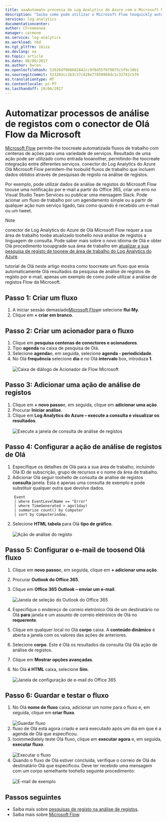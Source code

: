 ```yaml
---
title: aaaAutomate processa do Log Analytics do Azure com o Microsoft Flow
description: "Saiba como pode utilizar o Microsoft Flow tooquickly automatizar processos repetíveis utilizando o conector do Olá Log Analytics do Azure."
services: log-analytics
documentationcenter: 
author: CFreemanwa
manager: carmonm
ms.service: log-analytics
ms.workload: tbd
ms.tgt_pltfrm: ibiza
ms.devlang: na
ms.topic: article
ms.date: 08/09/2017
ms.author: bwren
ms.openlocfilehash: 52026df968682842cc9f8d55f6f9875c5f9c10b1
ms.sourcegitcommit: 523283cc1b3c37c428e77850964dc1c33742c5f0
ms.translationtype: MT
ms.contentlocale: pt-PT
ms.lasthandoff: 10/06/2017
---
```

# <a name="automate-log-analytics-processes-with-hello-connector-for-microsoft-flow"></a>Automatizar processos de análise de registos com o conector de Olá Flow da Microsoft
[Microsoft Flow](https://ms.flow.microsoft.com) permite-lhe toocreate automatizada fluxos de trabalho com centenas de ações para uma variedade de serviços. Resultado de uma ação pode ser utilizado como entrada tooanother, permitindo-lhe toocreate integração entre diferentes serviços.  conector do Log Analytics do Azure Olá Microsoft Flow permitem-lhe toobuild fluxos de trabalho que incluem dados obtidos através de pesquisas de registo na análise de registos.

Por exemplo, pode utilizar dados de análise de registos do Microsoft Flow toouse uma notificação por e-mail a partir do Office 365, criar um erro no Visual Studio Team Services ou publicar uma mensagem Slack.  Pode acionar um fluxo de trabalho por um agendamento simple ou a partir de qualquer ação num serviço ligado, tais como quando é recebido um e-mail ou um tweet.  


> [!NOTE]
> conector de Log Analytics do Azure de Olá Microsoft Flow requer a sua área de trabalho toobe atualizado toohello nova análise de registos a linguagem de consulta. Pode saber mais sobre o novo idioma de Olá e obter Olá procedimento tooupgrade sua área de trabalho em [atualizar a sua pesquisa de registo de toonew de área de trabalho do Log Analytics do Azure](log-analytics-log-search-upgrade.md).  

tutorial de Olá neste artigo mostra como toocreate um fluxo que envia automaticamente Olá resultados da pesquisa de análise de registos de registo por e-mail, apenas um exemplo de como pode utilizar a análise de registos Flow da Microsoft. 


## <a name="step-1-create-a-flow"></a>Passo 1: Criar um fluxo
1. A iniciar sessão demasiado[Microsoft Flow](http://flow.microsoft.com)e selecione **flui My**.
2. Clique em **+ criar em branco**.

## <a name="step-2-create-a-trigger-for-your-flow"></a>Passo 2: Criar um acionador para o fluxo
1. Clique em **pesquisa centenas de conectores e acionadores**.
2. Tipo **agenda** na caixa de pesquisa de Olá.
3. Selecione **agenda**e, em seguida, selecione **agenda - periodicidade**.
4. No Olá **frequência** selecione **dia** e no Olá **intervalo** box, introduza **1**.<br><br>![Caixa de diálogo de Acionador de Flow Microsoft](media/log-analytics-flow-tutorial/flow01.png)


## <a name="step-3-add-a-log-analytics-action"></a>Passo 3: Adicionar uma ação de análise de registos
1. Clique em **+ novo passo**e, em seguida, clique em **adicionar uma ação**.
2. Procurar **Iniciar análise**.
3. Clique em **Log Analytics do Azure – execute a consulta e visualizar os resultados**.<br><br>![Execute a janela de consulta de análise de registos](media/log-analytics-flow-tutorial/flow02.png)

## <a name="step-4-configure-hello-log-analytics-action"></a>Passo 4: Configurar a ação de análise de registos de Olá

1. Especifique os detalhes de Olá para a sua área de trabalho, incluindo Olá ID de subscrição, grupo de recursos e o nome da área de trabalho.
2. Adicionar Olá seguir toohello de consulta de análise de registos **consulta** janela.  Esta é apenas uma consulta de exemplo e pode substituir qualquer outra que devolve dados.
```
    Event
    | where EventLevelName == "Error" 
    | where TimeGenerated > ago(1day)
    | summarize count() by Computer
    | sort by Computerindow. 
```

2. Selecione **HTML tabela** para Olá **tipo de gráfico**.<br><br>![Ação de análise do registo](media/log-analytics-flow-tutorial/flow03.png)

## <a name="step-5-configure-hello-flow-toosend-email"></a>Passo 5: Configurar o e-mail de toosend Olá fluxo

1. Clique em **novo passo**e, em seguida, clique em **+ adicionar uma ação**.
2. Procurar **Outlook do Office 365**.
3. Clique em **Office 365 Outlook – enviar um e-mail**.<br><br>![Janela de seleção do Outlook do Office 365](media/log-analytics-flow-tutorial/flow04.png)

4. Especifique o endereço de correio eletrónico Olá de um destinatário no Olá **para** janela e um assunto de correio eletrónico de Olá no **requerente**.
5. Clique em qualquer local no Olá **corpo** caixa.  A **conteúdo dinâmico** é aberta a janela com os valores das ações de anteriores.  
6. Selecione **corpo**.  Este é Olá os resultados da consulta Olá Olá ação de análise de registos.
6. Clique em **Mostrar opções avançadas**.
7. No Olá **é HTML** caixa, selecione **Sim**.<br><br>![Janela de configuração de e-mail do Office 365](media/log-analytics-flow-tutorial/flow05.png)

## <a name="step-6-save-and-test-your-flow"></a>Passo 6: Guardar e testar o fluxo
1. No Olá **nome de fluxo** caixa, adicionar um nome para o fluxo e, em seguida, clique em **criar fluxo**.<br><br>![Guardar fluxo](media/log-analytics-flow-tutorial/flow06.png)
2. fluxo de Olá está agora criado e será executado após um dia em que é a agenda de Olá que especificou. 
3. tooimmediately teste Olá fluxo, clique em **executar agora** e, em seguida, **executar fluxo**.<br><br>![Executar o fluxo](media/log-analytics-flow-tutorial/flow07.png)
3. Quando o fluxo de Olá estiver concluída, verifique o correio de Olá de destinatário Olá que especificou.  Deve ter recebido uma mensagem com um corpo semelhante toohello seguinte procedimento:<br><br>![E-mail de exemplo](media/log-analytics-flow-tutorial/flow08.png)


## <a name="next-steps"></a>Passos seguintes

- Saiba mais sobre [pesquisas de registo na análise de registos](log-analytics-log-search-new.md).
- Saiba mais sobre [Microsoft Flow](https://ms.flow.microsoft.com).



